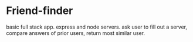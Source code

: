# Friend-finder
basic full stack app. express and node servers. ask user to fill out a server, compare answers of prior users, return most similar user.
